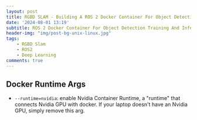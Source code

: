 ```yaml
---
layout: post
title: RGBD SLAM - Building A ROS 2 Docker Container For Object Detection 
date: '2024-08-01 13:19'
subtitle: ROS 2 Docker Container For Object Detection Training And Inferencing
header-img: "img/post-bg-unix-linux.jpg"
tags:
    - RGBD Slam
    - ROS2
    - Deep Learning
comments: true
---
```


## Docker Runtime Args

- `--runtime=nvidia`: enable Nvidia Container Runtime, a "runtime" that connects Nvidia GPU with docker. If your laptop doesn't have an Nvidia GPU, simply remove this arg.